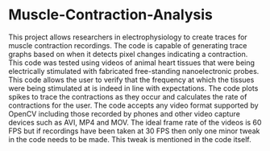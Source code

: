 # Muscle-Contraction-Analysis

This project allows researchers in electrophysiology to create traces for muscle contraction recordings. The code is capable of generating trace graphs based on when it detects pixel changes indicating a contraction. This code was tested using videos of animal heart tissues that were being electrically stimulated with fabricated free-standing nanoelectronic probes. This code allows the user to verify that the frequency at which the tissues were being stimulated at is indeed in line with expectations. The code plots spikes to trace the contractions as they occur and calculates the rate of contractions for the user. The code accepts any video format supported by OpenCV including those recorded by phones and other video capture devices such as AVI, MP4 and MOV. The ideal frame rate of the videos is 60 FPS but if recordings have been taken at 30 FPS then only one minor tweak in the code needs to be made. This tweak is mentioned in the code itself. 
